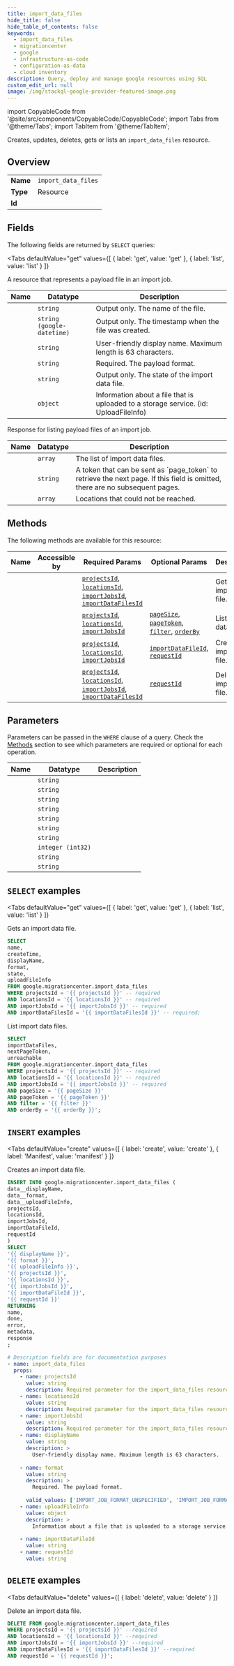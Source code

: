 ```yaml
--- 
title: import_data_files
hide_title: false
hide_table_of_contents: false
keywords:
  - import_data_files
  - migrationcenter
  - google
  - infrastructure-as-code
  - configuration-as-data
  - cloud inventory
description: Query, deploy and manage google resources using SQL
custom_edit_url: null
image: /img/stackql-google-provider-featured-image.png
---
```


import CopyableCode from '@site/src/components/CopyableCode/CopyableCode';
import Tabs from '@theme/Tabs';
import TabItem from '@theme/TabItem';

Creates, updates, deletes, gets or lists an <code>import_data_files</code> resource.

## Overview
<table><tbody>
<tr><td><b>Name</b></td><td><code>import_data_files</code></td></tr>
<tr><td><b>Type</b></td><td>Resource</td></tr>
<tr><td><b>Id</b></td><td><CopyableCode code="google.migrationcenter.import_data_files" /></td></tr>
</tbody></table>

## Fields

The following fields are returned by `SELECT` queries:

<Tabs
    defaultValue="get"
    values={[
        { label: 'get', value: 'get' },
        { label: 'list', value: 'list' }
    ]}
>
<TabItem value="get">

A resource that represents a payload file in an import job.

<table>
<thead>
    <tr>
    <th>Name</th>
    <th>Datatype</th>
    <th>Description</th>
    </tr>
</thead>
<tbody>
<tr>
    <td><CopyableCode code="name" /></td>
    <td><code>string</code></td>
    <td>Output only. The name of the file.</td>
</tr>
<tr>
    <td><CopyableCode code="createTime" /></td>
    <td><code>string (google-datetime)</code></td>
    <td>Output only. The timestamp when the file was created.</td>
</tr>
<tr>
    <td><CopyableCode code="displayName" /></td>
    <td><code>string</code></td>
    <td>User-friendly display name. Maximum length is 63 characters.</td>
</tr>
<tr>
    <td><CopyableCode code="format" /></td>
    <td><code>string</code></td>
    <td>Required. The payload format.</td>
</tr>
<tr>
    <td><CopyableCode code="state" /></td>
    <td><code>string</code></td>
    <td>Output only. The state of the import data file.</td>
</tr>
<tr>
    <td><CopyableCode code="uploadFileInfo" /></td>
    <td><code>object</code></td>
    <td>Information about a file that is uploaded to a storage service. (id: UploadFileInfo)</td>
</tr>
</tbody>
</table>
</TabItem>
<TabItem value="list">

Response for listing payload files of an import job.

<table>
<thead>
    <tr>
    <th>Name</th>
    <th>Datatype</th>
    <th>Description</th>
    </tr>
</thead>
<tbody>
<tr>
    <td><CopyableCode code="importDataFiles" /></td>
    <td><code>array</code></td>
    <td>The list of import data files.</td>
</tr>
<tr>
    <td><CopyableCode code="nextPageToken" /></td>
    <td><code>string</code></td>
    <td>A token that can be sent as `page_token` to retrieve the next page. If this field is omitted, there are no subsequent pages.</td>
</tr>
<tr>
    <td><CopyableCode code="unreachable" /></td>
    <td><code>array</code></td>
    <td>Locations that could not be reached.</td>
</tr>
</tbody>
</table>
</TabItem>
</Tabs>

## Methods

The following methods are available for this resource:

<table>
<thead>
    <tr>
    <th>Name</th>
    <th>Accessible by</th>
    <th>Required Params</th>
    <th>Optional Params</th>
    <th>Description</th>
    </tr>
</thead>
<tbody>
<tr>
    <td><a href="#get"><CopyableCode code="get" /></a></td>
    <td><CopyableCode code="select" /></td>
    <td><a href="#parameter-projectsId"><code>projectsId</code></a>, <a href="#parameter-locationsId"><code>locationsId</code></a>, <a href="#parameter-importJobsId"><code>importJobsId</code></a>, <a href="#parameter-importDataFilesId"><code>importDataFilesId</code></a></td>
    <td></td>
    <td>Gets an import data file.</td>
</tr>
<tr>
    <td><a href="#list"><CopyableCode code="list" /></a></td>
    <td><CopyableCode code="select" /></td>
    <td><a href="#parameter-projectsId"><code>projectsId</code></a>, <a href="#parameter-locationsId"><code>locationsId</code></a>, <a href="#parameter-importJobsId"><code>importJobsId</code></a></td>
    <td><a href="#parameter-pageSize"><code>pageSize</code></a>, <a href="#parameter-pageToken"><code>pageToken</code></a>, <a href="#parameter-filter"><code>filter</code></a>, <a href="#parameter-orderBy"><code>orderBy</code></a></td>
    <td>List import data files.</td>
</tr>
<tr>
    <td><a href="#create"><CopyableCode code="create" /></a></td>
    <td><CopyableCode code="insert" /></td>
    <td><a href="#parameter-projectsId"><code>projectsId</code></a>, <a href="#parameter-locationsId"><code>locationsId</code></a>, <a href="#parameter-importJobsId"><code>importJobsId</code></a></td>
    <td><a href="#parameter-importDataFileId"><code>importDataFileId</code></a>, <a href="#parameter-requestId"><code>requestId</code></a></td>
    <td>Creates an import data file.</td>
</tr>
<tr>
    <td><a href="#delete"><CopyableCode code="delete" /></a></td>
    <td><CopyableCode code="delete" /></td>
    <td><a href="#parameter-projectsId"><code>projectsId</code></a>, <a href="#parameter-locationsId"><code>locationsId</code></a>, <a href="#parameter-importJobsId"><code>importJobsId</code></a>, <a href="#parameter-importDataFilesId"><code>importDataFilesId</code></a></td>
    <td><a href="#parameter-requestId"><code>requestId</code></a></td>
    <td>Delete an import data file.</td>
</tr>
</tbody>
</table>

## Parameters

Parameters can be passed in the `WHERE` clause of a query. Check the [Methods](#methods) section to see which parameters are required or optional for each operation.

<table>
<thead>
    <tr>
    <th>Name</th>
    <th>Datatype</th>
    <th>Description</th>
    </tr>
</thead>
<tbody>
<tr id="parameter-importDataFilesId">
    <td><CopyableCode code="importDataFilesId" /></td>
    <td><code>string</code></td>
    <td></td>
</tr>
<tr id="parameter-importJobsId">
    <td><CopyableCode code="importJobsId" /></td>
    <td><code>string</code></td>
    <td></td>
</tr>
<tr id="parameter-locationsId">
    <td><CopyableCode code="locationsId" /></td>
    <td><code>string</code></td>
    <td></td>
</tr>
<tr id="parameter-projectsId">
    <td><CopyableCode code="projectsId" /></td>
    <td><code>string</code></td>
    <td></td>
</tr>
<tr id="parameter-filter">
    <td><CopyableCode code="filter" /></td>
    <td><code>string</code></td>
    <td></td>
</tr>
<tr id="parameter-importDataFileId">
    <td><CopyableCode code="importDataFileId" /></td>
    <td><code>string</code></td>
    <td></td>
</tr>
<tr id="parameter-orderBy">
    <td><CopyableCode code="orderBy" /></td>
    <td><code>string</code></td>
    <td></td>
</tr>
<tr id="parameter-pageSize">
    <td><CopyableCode code="pageSize" /></td>
    <td><code>integer (int32)</code></td>
    <td></td>
</tr>
<tr id="parameter-pageToken">
    <td><CopyableCode code="pageToken" /></td>
    <td><code>string</code></td>
    <td></td>
</tr>
<tr id="parameter-requestId">
    <td><CopyableCode code="requestId" /></td>
    <td><code>string</code></td>
    <td></td>
</tr>
</tbody>
</table>

## `SELECT` examples

<Tabs
    defaultValue="get"
    values={[
        { label: 'get', value: 'get' },
        { label: 'list', value: 'list' }
    ]}
>
<TabItem value="get">

Gets an import data file.

```sql
SELECT
name,
createTime,
displayName,
format,
state,
uploadFileInfo
FROM google.migrationcenter.import_data_files
WHERE projectsId = '{{ projectsId }}' -- required
AND locationsId = '{{ locationsId }}' -- required
AND importJobsId = '{{ importJobsId }}' -- required
AND importDataFilesId = '{{ importDataFilesId }}' -- required;
```
</TabItem>
<TabItem value="list">

List import data files.

```sql
SELECT
importDataFiles,
nextPageToken,
unreachable
FROM google.migrationcenter.import_data_files
WHERE projectsId = '{{ projectsId }}' -- required
AND locationsId = '{{ locationsId }}' -- required
AND importJobsId = '{{ importJobsId }}' -- required
AND pageSize = '{{ pageSize }}'
AND pageToken = '{{ pageToken }}'
AND filter = '{{ filter }}'
AND orderBy = '{{ orderBy }}';
```
</TabItem>
</Tabs>


## `INSERT` examples

<Tabs
    defaultValue="create"
    values={[
        { label: 'create', value: 'create' },
        { label: 'Manifest', value: 'manifest' }
    ]}
>
<TabItem value="create">

Creates an import data file.

```sql
INSERT INTO google.migrationcenter.import_data_files (
data__displayName,
data__format,
data__uploadFileInfo,
projectsId,
locationsId,
importJobsId,
importDataFileId,
requestId
)
SELECT 
'{{ displayName }}',
'{{ format }}',
'{{ uploadFileInfo }}',
'{{ projectsId }}',
'{{ locationsId }}',
'{{ importJobsId }}',
'{{ importDataFileId }}',
'{{ requestId }}'
RETURNING
name,
done,
error,
metadata,
response
;
```
</TabItem>
<TabItem value="manifest">

```yaml
# Description fields are for documentation purposes
- name: import_data_files
  props:
    - name: projectsId
      value: string
      description: Required parameter for the import_data_files resource.
    - name: locationsId
      value: string
      description: Required parameter for the import_data_files resource.
    - name: importJobsId
      value: string
      description: Required parameter for the import_data_files resource.
    - name: displayName
      value: string
      description: >
        User-friendly display name. Maximum length is 63 characters.
        
    - name: format
      value: string
      description: >
        Required. The payload format.
        
      valid_values: ['IMPORT_JOB_FORMAT_UNSPECIFIED', 'IMPORT_JOB_FORMAT_RVTOOLS_XLSX', 'IMPORT_JOB_FORMAT_RVTOOLS_CSV', 'IMPORT_JOB_FORMAT_EXPORTED_AWS_CSV', 'IMPORT_JOB_FORMAT_EXPORTED_AZURE_CSV', 'IMPORT_JOB_FORMAT_STRATOZONE_CSV', 'IMPORT_JOB_FORMAT_DATABASE_ZIP']
    - name: uploadFileInfo
      value: object
      description: >
        Information about a file that is uploaded to a storage service.
        
    - name: importDataFileId
      value: string
    - name: requestId
      value: string
```
</TabItem>
</Tabs>


## `DELETE` examples

<Tabs
    defaultValue="delete"
    values={[
        { label: 'delete', value: 'delete' }
    ]}
>
<TabItem value="delete">

Delete an import data file.

```sql
DELETE FROM google.migrationcenter.import_data_files
WHERE projectsId = '{{ projectsId }}' --required
AND locationsId = '{{ locationsId }}' --required
AND importJobsId = '{{ importJobsId }}' --required
AND importDataFilesId = '{{ importDataFilesId }}' --required
AND requestId = '{{ requestId }}';
```
</TabItem>
</Tabs>
